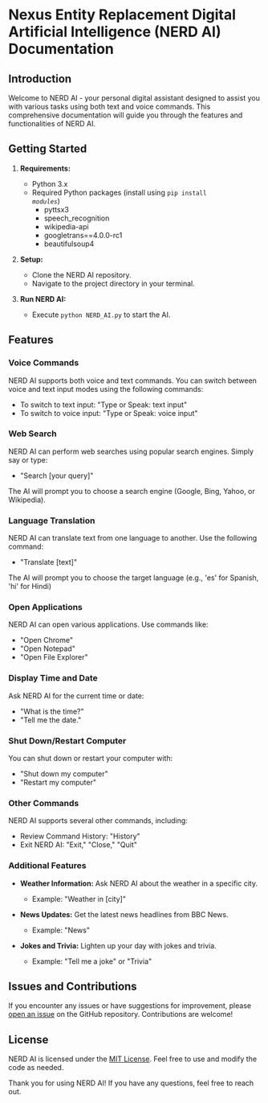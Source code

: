 # Nexus Entity Replacement Digital Artificial Intelligence (NERD AI) Documentation

## Introduction

Welcome to NERD AI - your personal digital assistant designed to assist you with various tasks using both text and voice commands. This comprehensive documentation will guide you through the features and functionalities of NERD AI.

## Getting Started

1. **Requirements:**
   - Python 3.x
   - Required Python packages (install using <code>pip install *modules*</code>)
     - pyttsx3
     - speech_recognition
     - wikipedia-api
     - googletrans==4.0.0-rc1
     - beautifulsoup4

2. **Setup:**
   - Clone the NERD AI repository.
   - Navigate to the project directory in your terminal.

3. **Run NERD AI:**
   - Execute `python NERD_AI.py` to start the AI.

## Features

### Voice Commands

NERD AI supports both voice and text commands. You can switch between voice and text input modes using the following commands:

- To switch to text input: "Type or Speak: text input"
- To switch to voice input: "Type or Speak: voice input"

### Web Search

NERD AI can perform web searches using popular search engines. Simply say or type:

- "Search [your query]"

The AI will prompt you to choose a search engine (Google, Bing, Yahoo, or Wikipedia).

### Language Translation

NERD AI can translate text from one language to another. Use the following command:

- "Translate [text]"

The AI will prompt you to choose the target language (e.g., 'es' for Spanish, 'hi' for Hindi)

### Open Applications

NERD AI can open various applications. Use commands like:

- "Open Chrome"
- "Open Notepad"
- "Open File Explorer"

### Display Time and Date

Ask NERD AI for the current time or date:

- "What is the time?"
- "Tell me the date."

### Shut Down/Restart Computer

You can shut down or restart your computer with:

- "Shut down my computer"
- "Restart my computer"

### Other Commands

NERD AI supports several other commands, including:

- Review Command History: "History"
- Exit NERD AI: "Exit," "Close," "Quit"

### Additional Features

- **Weather Information:** Ask NERD AI about the weather in a specific city.
  - Example: "Weather in [city]"

- **News Updates:** Get the latest news headlines from BBC News.
  - Example: "News"

- **Jokes and Trivia:** Lighten up your day with jokes and trivia.
  - Example: "Tell me a joke" or "Trivia"

## Issues and Contributions

If you encounter any issues or have suggestions for improvement, please [open an issue](https://github.com/DigitalNerdOfficial/Nerd_AI/issues) on the GitHub repository. Contributions are welcome!

## License

NERD AI is licensed under the [MIT License](LICENSE). Feel free to use and modify the code as needed.

Thank you for using NERD AI! If you have any questions, feel free to reach out.
